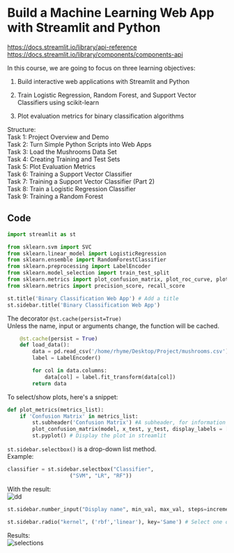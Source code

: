 # Build a Machine Learning Web App with Streamlit and Python

https://docs.streamlit.io/library/api-reference
https://docs.streamlit.io/library/components/components-api


In this course, we are going to focus on three learning objectives:

1. Build interactive web applications with Streamlit and Python

2. Train Logistic Regression, Random Forest, and Support Vector Classifiers using scikit-learn

3. Plot evaluation metrics for binary classification algorithms

Structure:  
Task 1: Project Overview and Demo  
Task 2: Turn Simple Python Scripts into Web Apps  
Task 3: Load the Mushrooms Data Set  
Task 4: Creating Training and Test Sets  
Task 5: Plot Evaluation Metrics  
Task 6: Training a Support Vector Classifier  
Task 7: Training a Support Vector Classifier (Part 2)  
Task 8: Train a Logistic Regression Classifier  
Task 9: Training a Random Forest   

## Code

```python
import streamlit as st
```

```python
from sklearn.svm import SVC
from sklearn.linear_model import LogisticRegression
from sklearn.ensemble import RandomForestClassifier
from sklearn.preprocessing import LabelEncoder
from sklearn.model_selection import train_test_split
from sklearn.metrics import plot_confusion_matrix, plot_roc_curve, plot_precision_recall_curve
from sklearn.metrics import precision_score, recall_score 
```


```python
st.title('Binary Classification Web App') # Add a title
st.sidebar.title('Binary Classification Web App')
```


The decorator `@st.cache(persist=True)`  
Unless the name, input or arguments change, the function will be cached.
```python
    @st.cache(persist = True)
    def load_data():
        data = pd.read_csv('/home/rhyme/Desktop/Project/mushrooms.csv')
        label = LabelEncoder()

        for col in data.columns:
            data[col] = label.fit_transform(data[col])
        return data
```

To select/show plots, here's a snippet:  
```python
def plot_metrics(metrics_list):
    if 'Confusion Matrix' in metrics_list:
        st.subheader('Confusion Matrix') #A subheader, for information purposes
        plot_confusion_matrix(model, x_test, y_test, display_labels = ['edible','poisonous']) # Construct the CM with scikit. 
        st.pyplot() # Display the plot in streamlit
```

`st.sidebar.selectbox()` is a drop-down list method.  
Example:  
```python
classifier = st.sidebar.selectbox("Classifier",
                    ("SVM", "LR", "RF"))
```  
With the result:  
![dd](https://i.imgur.com/kdnkHaA.png)

```python
st.sidebar.number_input("Display name", min_val, max_val, steps=increment_steps, key="Unique identifier of this button") # Number input in streamlit

st.sidebar.radio("kernel", ('rbf','linear'), key='Same') # Select one of options
```

Results:  
![selections](https://i.imgur.com/SSM9ayg.png)
